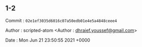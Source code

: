 ## 1-2 

 Commit : `02e1ef3035d6016c07a50edb01e4e5a4848ceee4`

 Author : scripted-atom <Author : dhraief.youssef@gmail.com> 

 Date 	: Mon Jun 21 23:50:55 2021 +0000 

